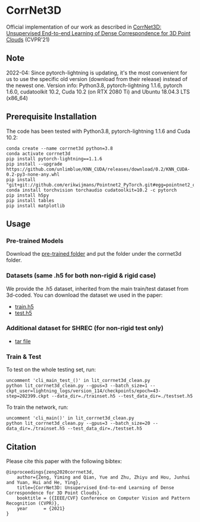 # CorrNet3D

Official implementation of our work as described in [CorrNet3D: Unsupervised End-to-end Learning of Dense Correspondence for 3D Point Clouds](https://arxiv.org/abs/2012.15638) (CVPR'21)

## Note
2022-04: Since pytorch-lightning is updating, it's the most convenient for us to use the specific old version (download from their release) instead of the newest one.
Version info: Python3.8, pytorch-lightning 1.1.6, pytorch 1.6.0, cudatoolkit 10.2, Cuda 10.2 (on RTX 2080 Ti) and Ubuntu 18.04.3 LTS (x86_64)

## Prerequisite Installation
The code has been tested with Python3.8, pytorch-lightning 1.1.6 and Cuda 10.2:

    conda create --name corrnet3d python=3.8
    conda activate corrnet3d
    pip install pytorch-lightning==1.1.6
    pip install --upgrade https://github.com/unlimblue/KNN_CUDA/releases/download/0.2/KNN_CUDA-0.2-py3-none-any.whl
    pip install "git+git://github.com/erikwijmans/Pointnet2_PyTorch.git#egg=pointnet2_ops&subdirectory=pointnet2_ops_lib"
    conda install torchvision torchaudio cudatoolkit=10.2 -c pytorch
    pip install h5py
    pip install tables
    pip install matplotlib

## Usage

### Pre-trained Models
Download the [pre-trained folder](https://drive.google.com/drive/folders/1YZknEowKevKifb1eTJWwLs5Z5YJeSUQH?usp=sharing) and put the folder under the corrnet3d folder. 

### Datasets (same .h5 for both non-rigid & rigid case)
We provide the .h5 dataset, inherited from the main train/test dataset from 3d-coded. 
You can download the dataset we used in the paper:

- [train.h5](https://drive.google.com/file/d/1iC6A2nIMLNC0et_56-ndEELeBvhs7rsC/view?usp=sharing)
- [test.h5](https://drive.google.com/file/d/1E_gR-4rLKstYiBFWGw9sJ-3uGMcyAa04/view?usp=sharing)

### Additional dataset for SHREC (for non-rigid test only)

- [tar file](https://drive.google.com/file/d/1tw7IrFiuEA9-MEgry5bZ5hQiXBw_IMHn/view?usp=sharing)

### Train & Test
To test on the whole testing set, run:

    uncomment 'cli_main_test_()' in lit_corrnet3d_clean.py
    python lit_corrnet3d_clean.py --gpus=3 --batch_size=1 --ckpt_user=lightning_logs/version_114/checkpoints/epoch=43-step=202399.ckpt --data_dir=./trainset.h5 --test_data_dir=./testset.h5

To train the network, run:

    uncomment 'cli_main()' in lit_corrnet3d_clean.py
    python lit_corrnet3d_clean.py --gpus=3 --batch_size=20 --data_dir=./trainset.h5 --test_data_dir=./testset.h5




## Citation
Please cite this paper with the following bibtex:

    @inproceedings{zeng2020corrnet3d,
        author={Zeng, Yiming and Qian, Yue and Zhu, Zhiyu and Hou, Junhui and Yuan, Hui and He, Ying},
        title={CorrNet3D: Unsupervised End-to-end Learning of Dense Correspondence for 3D Point Clouds},
        booktitle = {{IEEE/CVF} Conference on Computer Vision and Pattern Recognition (CVPR)},
        year      = {2021}
    }
